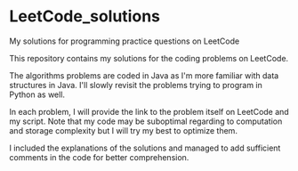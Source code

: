 # LeetCode_solutions
My solutions for programming practice questions on LeetCode

This repository contains my solutions for the coding problems on LeetCode. 

The algorithms problems are coded in Java as I'm more familiar with data structures in Java. I'll slowly revisit the problems trying to program in Python as well. 

In each problem, I will provide the link to the problem itself on LeetCode and my script. Note that my code may be suboptimal regarding to computation and storage complexity but I will try my best to optimize them. 

I included the explanations of the solutions and managed to add sufficient comments in the code for better comprehension. 
